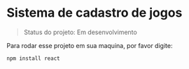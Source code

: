 # Sistema de cadastro de jogos

>Status do projeto: Em desenvolvimento

Para rodar esse projeto em sua maquina, por favor digite:

```
npm install react
```
